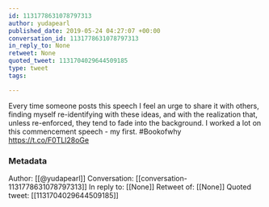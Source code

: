```yaml
---
id: 1131778631078797313
author: yudapearl
published_date: 2019-05-24 04:27:07 +00:00
conversation_id: 1131778631078797313
in_reply_to: None
retweet: None
quoted_tweet: 1131704029644509185
type: tweet
tags:

---
```


Every time someone posts this speech I feel an urge to share it with others, finding myself re-identifying with these ideas, and with the realization that, unless re-enforced, they tend to fade into the background. I worked a lot on this commencement speech - my first. #Bookofwhy https://t.co/F0TLl28oGe

### Metadata

Author: [[@yudapearl]]
Conversation: [[conversation-1131778631078797313]]
In reply to: [[None]]
Retweet of: [[None]]
Quoted tweet: [[1131704029644509185]]
